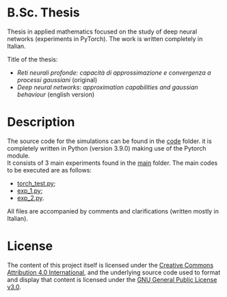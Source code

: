 # B.Sc. Thesis
<p> Thesis in applied mathematics focused on the study of deep neural networks (experiments in PyTorch). The work is written completely in Italian. <p>
Title of the thesis:
<ul>
  <li> <em>Reti neurali profonde: capacità di approssimazione e convergenza a processi gaussiani</em> (original) </li>
  <li> <em>Deep neural networks: approximation capabilities and gaussian behaviour</em> (english version) </li>
</ul>

# Description
The source code for the simulations can be found in the [code](https://github.com/caporali/bsc_thesis/tree/main/code) folder. it is completely written in Python (version 3.9.0) making use of the Pytorch module. <br>
It consists of 3 main experiments found in the [main](https://github.com/caporali/bsc_thesis/tree/main/code/main) folder. The main codes to be executed are as follows:
- [torch_test.py](https://github.com/caporali/bsc_thesis/tree/main/code/main/torch_test.py); 
- [exp_1.py](https://github.com/caporali/bsc_thesis/tree/main/code/main/exp_1.py); 
- [exp_2.py](https://github.com/caporali/bsc_thesis/tree/main/code/main/exp_2.py). 

All files are accompanied by comments and clarifications (written mostly in Italian). <br>
  
# License
The content of this project itself is licensed under the [Creative Commons Attribution 4.0 International](https://creativecommons.org/licenses/by/4.0/), and the underlying source code used to format and display that content is licensed under the [GNU General Public License v3.0](https://github.com/caporali/bsc_thesis/blob/main/LICENSE).
